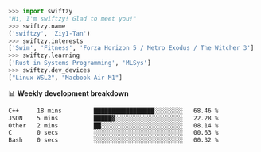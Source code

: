 ```python
>>> import swiftzy
"Hi, I'm swiftzy! Glad to meet you!"
>>> swiftzy.name
('swiftzy', 'Ziy1-Tan')
>>> swiftzy.interests
['Swim', 'Fitness', 'Forza Horizon 5 / Metro Exodus / The Witcher 3']
>>> swiftzy.learning
['Rust in Systems Programming', 'MLSys']
>>> swiftzy.dev_devices
["Linux WSL2", "Macbook Air M1"]
```
📊 **Weekly development breakdown**
<!--START_SECTION:waka-->

```txt
C++     18 mins         █████████████████░░░░░░░░   68.46 %
JSON    5 mins          █████▓░░░░░░░░░░░░░░░░░░░   22.28 %
Other   2 mins          ██░░░░░░░░░░░░░░░░░░░░░░░   08.14 %
C       0 secs          ░░░░░░░░░░░░░░░░░░░░░░░░░   00.63 %
Bash    0 secs          ░░░░░░░░░░░░░░░░░░░░░░░░░   00.32 %
```

<!--END_SECTION:waka-->

